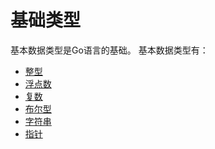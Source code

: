 # 基础类型

基本数据类型是Go语言的基础。
基本数据类型有：
* [整型](#1.md)
* [浮点数](#2.md)
* [复数](#3.md)
* [布尔型](#4.md)
* [字符串](#5.md)
* [指针](6.md)


